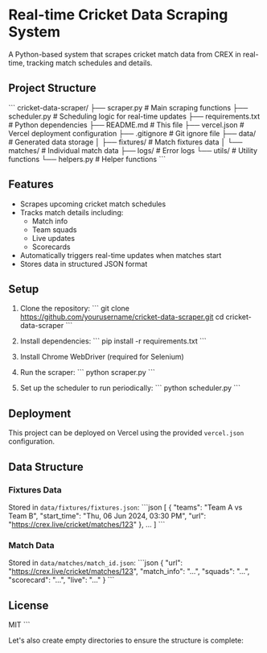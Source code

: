 # Real-time Cricket Data Scraping System

A Python-based system that scrapes cricket match data from CREX in real-time, tracking match schedules and details.

## Project Structure

\`\`\`
cricket-data-scraper/
├── scraper.py         # Main scraping functions
├── scheduler.py       # Scheduling logic for real-time updates
├── requirements.txt   # Python dependencies
├── README.md          # This file
├── vercel.json        # Vercel deployment configuration
├── .gitignore         # Git ignore file
├── data/              # Generated data storage
│   ├── fixtures/      # Match fixtures data
│   └── matches/       # Individual match data
├── logs/              # Error logs
└── utils/             # Utility functions
    └── helpers.py     # Helper functions
\`\`\`

## Features

- Scrapes upcoming cricket match schedules
- Tracks match details including:
  - Match info
  - Team squads
  - Live updates
  - Scorecards
- Automatically triggers real-time updates when matches start
- Stores data in structured JSON format

## Setup

1. Clone the repository:
   \`\`\`
   git clone https://github.com/yourusername/cricket-data-scraper.git
   cd cricket-data-scraper
   \`\`\`

2. Install dependencies:
   \`\`\`
   pip install -r requirements.txt
   \`\`\`

3. Install Chrome WebDriver (required for Selenium)

4. Run the scraper:
   \`\`\`
   python scraper.py
   \`\`\`

5. Set up the scheduler to run periodically:
   \`\`\`
   python scheduler.py
   \`\`\`

## Deployment

This project can be deployed on Vercel using the provided `vercel.json` configuration.

## Data Structure

### Fixtures Data

Stored in `data/fixtures/fixtures.json`:
\`\`\`json
[
  {
    "teams": "Team A vs Team B",
    "start_time": "Thu, 06 Jun 2024, 03:30 PM",
    "url": "https://crex.live/cricket/matches/123"
  },
  ...
]
\`\`\`

### Match Data

Stored in `data/matches/match_id.json`:
\`\`\`json
{
  "url": "https://crex.live/cricket/matches/123",
  "match_info": "...",
  "squads": "...",
  "scorecard": "...",
  "live": "..."
}
\`\`\`

## License

MIT
\`\`\`

Let's also create empty directories to ensure the structure is complete:
